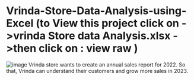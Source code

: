 # Vrinda-Store-Data-Analysis-using-Excel (to View this project click on ->vrinda Store data Analysis.xlsx ->then click on : view raw )
![image](https://github.com/user-attachments/assets/7c6ddce0-a927-4f8c-91da-72a006abcd39)
Vrinda store wants to create an annual sales report for 2022. So that, Vrinda can understand their customers and grow more sales in 2023.
